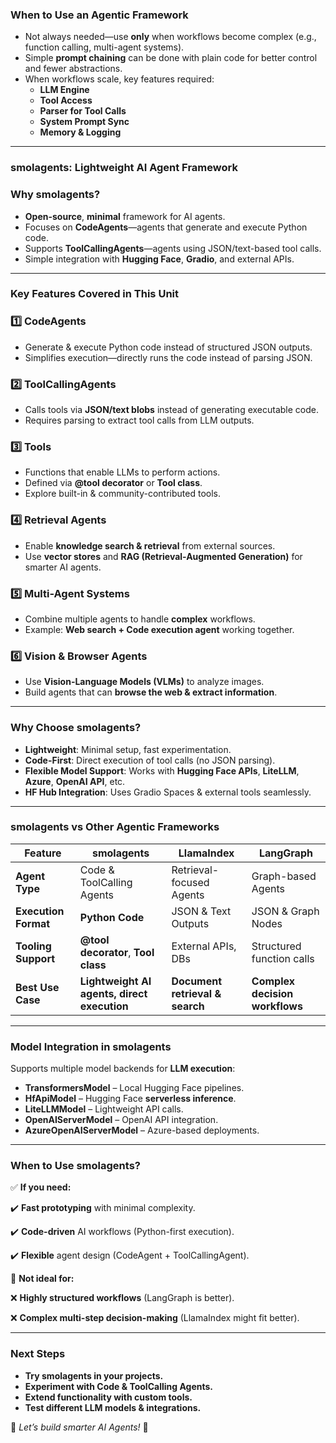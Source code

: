 ### **When to Use an Agentic Framework**

- Not always needed—use **only** when workflows become complex (e.g., function calling, multi-agent systems).
- Simple **prompt chaining** can be done with plain code for better control and fewer abstractions.
- When workflows scale, key features required:
    - **LLM Engine**
    - **Tool Access**
    - **Parser for Tool Calls**
    - **System Prompt Sync**
    - **Memory & Logging**

---

### **smolagents: Lightweight AI Agent Framework**

### **Why smolagents?**

- **Open-source**, **minimal** framework for AI agents.
- Focuses on **CodeAgents**—agents that generate and execute Python code.
- Supports **ToolCallingAgents**—agents using JSON/text-based tool calls.
- Simple integration with **Hugging Face**, **Gradio**, and external APIs.

---

### **Key Features Covered in This Unit**

### **1️⃣ CodeAgents**

- Generate & execute Python code instead of structured JSON outputs.
- Simplifies execution—directly runs the code instead of parsing JSON.

### **2️⃣ ToolCallingAgents**

- Calls tools via **JSON/text blobs** instead of generating executable code.
- Requires parsing to extract tool calls from LLM outputs.

### **3️⃣ Tools**

- Functions that enable LLMs to perform actions.
- Defined via **@tool decorator** or **Tool class**.
- Explore built-in & community-contributed tools.

### **4️⃣ Retrieval Agents**

- Enable **knowledge search & retrieval** from external sources.
- Use **vector stores** and **RAG (Retrieval-Augmented Generation)** for smarter AI agents.

### **5️⃣ Multi-Agent Systems**

- Combine multiple agents to handle **complex** workflows.
- Example: **Web search + Code execution agent** working together.

### **6️⃣ Vision & Browser Agents**

- Use **Vision-Language Models (VLMs)** to analyze images.
- Build agents that can **browse the web & extract information**.

---

### **Why Choose smolagents?**

- **Lightweight**: Minimal setup, fast experimentation.
- **Code-First**: Direct execution of tool calls (no JSON parsing).
- **Flexible Model Support**: Works with **Hugging Face APIs**, **LiteLLM**, **Azure**, **OpenAI API**, etc.
- **HF Hub Integration**: Uses Gradio Spaces & external tools seamlessly.

---

### **smolagents vs Other Agentic Frameworks**

| Feature | smolagents | LlamaIndex | LangGraph |
| --- | --- | --- | --- |
| **Agent Type** | Code & ToolCalling Agents | Retrieval-focused Agents | Graph-based Agents |
| **Execution Format** | **Python Code** | JSON & Text Outputs | JSON & Graph Nodes |
| **Tooling Support** | **@tool decorator**, **Tool class** | External APIs, DBs | Structured function calls |
| **Best Use Case** | **Lightweight AI agents, direct execution** | **Document retrieval & search** | **Complex decision workflows** |

---

### **Model Integration in smolagents**

Supports multiple model backends for **LLM execution**:

- **TransformersModel** – Local Hugging Face pipelines.
- **HfApiModel** – Hugging Face **serverless inference**.
- **LiteLLMModel** – Lightweight API calls.
- **OpenAIServerModel** – OpenAI API integration.
- **AzureOpenAIServerModel** – Azure-based deployments.

---

### **When to Use smolagents?**

✅ **If you need:**

✔️ **Fast prototyping** with minimal complexity.

✔️ **Code-driven** AI workflows (Python-first execution).

✔️ **Flexible** agent design (CodeAgent + ToolCallingAgent).

🚫 **Not ideal for:**

❌ **Highly structured workflows** (LangGraph is better).

❌ **Complex multi-step decision-making** (LlamaIndex might fit better).

---

### **Next Steps**

- **Try smolagents in your projects.**
- **Experiment with Code & ToolCalling Agents.**
- **Extend functionality with custom tools.**
- **Test different LLM models & integrations.**

🚀 *Let’s build smarter AI Agents!* 🚀
